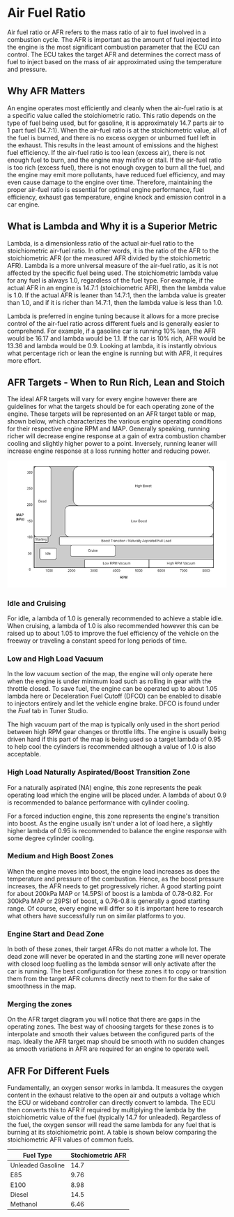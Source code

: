 # Air Fuel Ratio

Air fuel ratio or AFR refers to the mass ratio of air to fuel involved in a combustion cycle. The AFR is important as the amount of fuel injected into the engine is the most significant combustion parameter that the ECU can control. The ECU takes the target AFR and determines the correct mass of fuel to inject based on the mass of air approximated using the temperature and pressure.

## Why AFR Matters

An engine operates most efficiently and cleanly when the air-fuel ratio is at a specific value called the stoichiometric ratio. This ratio depends on the type of fuel being used, but for gasoline, it is approximately 14.7 parts air to 1 part fuel (14.7:1). When the air-fuel ratio is at the stoichiometric value, all of the fuel is burned, and there is no excess oxygen or unburned fuel left in the exhaust. This results in the least amount of emissions and the highest fuel efficiency. If the air-fuel ratio is too lean (excess air), there is not enough fuel to burn, and the engine may misfire or stall. If the air-fuel ratio is too rich (excess fuel), there is not enough oxygen to burn all the fuel, and the engine may emit more pollutants, have reduced fuel efficiency, and may even cause damage to the engine over time. Therefore, maintaining the proper air-fuel ratio is essential for optimal engine performance, fuel efficiency, exhaust gas temperature, engine knock and emission control in a car engine.

## What is Lambda and Why it is a Superior Metric  

Lambda, is a dimensionless ratio of the actual air-fuel ratio to the stoichiometric air-fuel ratio. In other words, it is the ratio of the AFR to the stoichiometric AFR (or the measured AFR divided by the stoichiometric AFR). Lambda is a more universal measure of the air-fuel ratio, as it is not affected by the specific fuel being used. The stoichiometric lambda value for any fuel is always 1.0, regardless of the fuel type. For example, if the actual AFR in an engine is 14.7:1 (stoichiometric AFR), then the lambda value is 1.0. If the actual AFR is leaner than 14.7:1, then the lambda value is greater than 1.0, and if it is richer than 14.7:1, then the lambda value is less than 1.0.

Lambda is preferred in engine tuning because it allows for a more precise control of the air-fuel ratio across different fuels and is generally easier to comprehend. For example, if a gasoline car is running 10% lean, the AFR would be 16.17 and lambda would be 1.1. If the car is 10% rich, AFR would be 13.36 and lambda would be 0.9. Looking at lambda, it is instantly obvious what percentage rich or lean the engine is running but with AFR, it requires more effort.

## AFR Targets - When to Run Rich, Lean and Stoich  

The ideal AFR targets will vary for every engine however there are guidelines for what the targets should be for each operating zone of the engine. These targets will be represented on an AFR target table or map, shown below, which characterizes the various engine operating conditions for their respective engine RPM and MAP. Generally speaking, running richer will decrease engine response at a gain of extra combustion chamber cooling and slightly higher power to a point. Inversely, running leaner will increase engine response at a loss running hotter and reducing power. 

![image](AFR/AFRTarget.png)

### Idle and Cruising 

For idle, a lambda of 1.0 is generally recommended to achieve a stable idle. When cruising, a lambda of 1.0 is also recommended however this can be raised up to about 1.05 to improve the fuel efficiency of the vehicle on the freeway or traveling a constant speed for long periods of time.

### Low and High Load Vacuum

In the low vacuum section of the map, the engine will only operate here when the engine is under minimum load such as rolling in gear with the throttle closed. To save fuel, the engine can be operated up to about 1.05 lambda here or Deceleration Fuel Cutoff (DFCO) can be enabled to disable to injectors entirely and let the vehicle engine brake. DFCO is found under the _Fuel_ tab in Tuner Studio.

The high vacuum part of the map is typically only used in the short period between high RPM gear changes or throttle lifts. The engine is usually being driven hard if this part of the map is being used so a target lambda of 0.95 to help cool the cylinders is recommended although a value of 1.0 is also acceptable.

### High Load Naturally Aspirated/Boost Transition Zone

For a naturally aspirated (NA) engine, this zone represents the peak operating load which the engine will be placed under. A lambda of about 0.9 is recommended to balance performance with cylinder cooling.

For a forced induction engine, this zone represents the engine's transition into boost. As the engine usually isn't under a lot of load here, a slightly higher lambda of 0.95 is recommended to balance the engine response with some degree cylinder cooling.

### Medium and High Boost Zones

When the engine moves into boost, the engine load increases as does the temperature and pressure of the combustion. Hence, as the boost pressure increases, the AFR needs to get progressively richer. A good starting point for about 200kPa MAP or 14.5PSI of boost is a lambda of 0.78-0.82. For 300kPa MAP or 29PSI of boost, a 0.76-0.8 is generally a good starting range. Of course, every engine will differ so it is important here to research what others have successfully run on similar platforms to you.

### Engine Start and Dead Zone

In both of these zones, their target AFRs do not matter a whole lot. The dead zone will never be operated in and the starting zone will never operate with closed loop fuelling as the lambda sensor will only activate after the car is running. The best configuration for these zones it to copy or transition them from the target AFR columns directly next to them for the sake of smoothness in the map.

### Merging the zones

On the AFR target diagram you will notice that there are gaps in the operating zones. The best way of choosing targets for these zones is to interpolate and smooth their values between the configured parts of the map. Ideally the AFR target map should be smooth with no sudden changes as smooth variations in AFR are required for an engine to operate well.

## AFR For Different Fuels

Fundamentally, an oxygen sensor works in lambda. It measures the oxygen content in the exhaust relative to the open air and outputs a voltage which the ECU or wideband controller can directly convert to lambda. The ECU then converts this to AFR if required by multiplying the lambda by the stoichiometric value of the fuel (typically 14.7 for unleaded). Regardless of the fuel, the oxygen sensor will read the same lambda for any fuel that is burning at its stoichiometric point. A table is shown below comparing the stoichiometric AFR values of common fuels.

| **Fuel Type**     | **Stochiometric AFR** |
|-------------------|-----------------------|
| Unleaded Gasoline | 14.7                  |
| E85               | 9.76                  |
| E100              | 8.98                  |
| Diesel            | 14.5                  |
| Methanol          | 6.46                  |